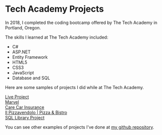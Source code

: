 # Tech Academy Projects

In 2018, I completed the coding bootcamp offered by The Tech Academy in Portland, Oregon. 

The skills I learned at The Tech Academy included:
<ul>
  <li>C#</li>
  <li>ASP.NET</li>
  <li>Entity Framework</li>
  <li>HTML5</li>
  <li>CSS3</li>
  <li>JavaScript</li>
  <li>Database and SQL</li>
</ul>

Here are some samples of projects I did while at The Tech Academy.

[Live Project](https://github.com/kirstinveltman/TALiveProject "Live Project")<br />
[Marvel](https://github.com/kirstinveltman/Marvel "Marvel")<br />
[Care Car Insurance](https://github.com/kirstinveltman/CarInsurance "Care Car Insurance")<br />
[Il Pizzavendolo | Pizza &amp; Bistro](https://github.com/kirstinveltman/Pizza_Project "Il Pizzavendolo")<br />
[SQL Library Project](https://github.com/kirstinveltman/SQL_Lib_Project "SQL Library Project")

You can see other examples of projects I've done at [my github repository](https://github.com/kirstinveltman?tab=repositories).
